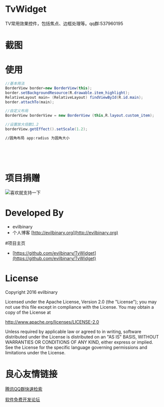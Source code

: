 # TvWidget

TV常用效果控件，包括焦点、边框处理等。qq群:537960195


# 截图

 

 

 

# 使用
```java
//基本用法
BorderView border=new BorderView(this);
border.setBackgroundResource(R.drawable.item_highlight);
RelativeLayout main= (RelativeLayout) findViewById(R.id.main);
border.attachTo(main);

//自定义布局        
BorderView borderView = new BorderView (this,R.layout.custom_item);

//设置放大倍数1.2
borderView.getEffect().setScale(1.2);
```
```xml
//圆角布局 app:radius 为圆角大小
 
       
       
  
```       

# 项目捐赠

![喜欢就支持一下](https://github.com/evilbinary/myblog/raw/master/data/s.png)
# Developed By


* evilbinary   
* 个人博客 [http://evilbinary.org](http://evilbinary.org)

#项目主页
* [https://github.com/evilbinary/TvWidget](https://github.com/evilbinary/TvWidget)

# License

Copyright 2016 evilbinary

Licensed under the Apache License, Version 2.0 (the "License");
you may not use this file except in compliance with the License.
You may obtain a copy of the License at

   http://www.apache.org/licenses/LICENSE-2.0

Unless required by applicable law or agreed to in writing, software
distributed under the License is distributed on an "AS IS" BASIS,
WITHOUT WARRANTIES OR CONDITIONS OF ANY KIND, either express or implied.
See the License for the specific language governing permissions and
limitations under the License.


 # 良心友情链接

[腾讯QQ群快速检索](http://u.720life.cn/s/8cf73f7c)

[软件免费开发论坛](http://u.720life.cn/s/bbb01dc0)